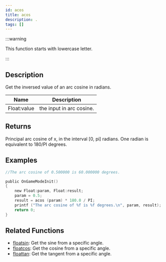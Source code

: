 ```yaml
---
id: acos
title: acos
description: .
tags: []
---
```


:::warning

This function starts with lowercase letter.

:::

## Description

Get the inversed value of an arc cosine in radians.

| Name        | Description              |
| ----------- | ------------------------ |
| Float:value | the input in arc cosine. |

## Returns

Principal arc cosine of x, in the interval [0, pi] radians. One radian is equivalent to 180/PI degrees.

## Examples

```c
//The arc cosine of 0.500000 is 60.000000 degrees.

public OnGameModeInit()
{
    new Float:param, Float:result;
    param = 0.5;
    result = acos (param) * 180.0 / PI;
    printf ("The arc cosine of %f is %f degrees.\n", param, result);
    return 0;
}
```

## Related Functions

- [floatsin](floatsin.md): Get the sine from a specific angle.
- [floatcos](floatcos.md): Get the cosine from a specific angle.
- [floattan](floattan.md): Get the tangent from a specific angle.
